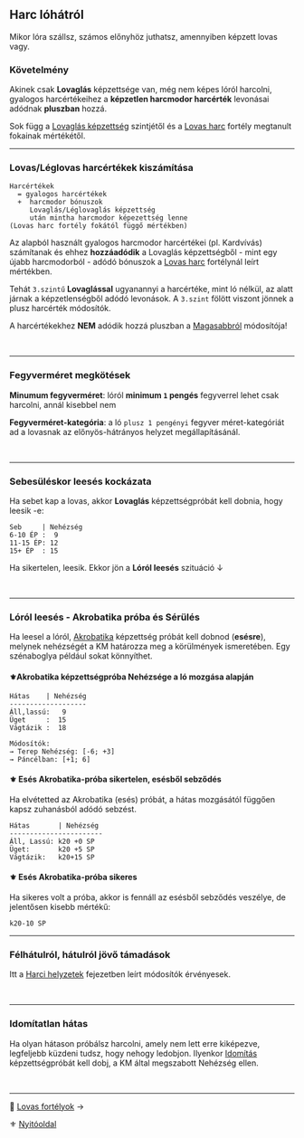 ## Harc lóhátról

Mikor lóra szállsz, számos előnyhöz juthatsz, amennyiben képzett lovas vagy.

### Követelmény

Akinek csak **Lovaglás** képzettsége van, még nem képes lóról harcolni, gyalogos harcértékeihez a **képzetlen harcmodor harcérték** levonásai adódnak **pluszban** hozzá.

Sok függ a [Lovaglás képzettség](kepzettsegek.szekunder/lovaglas.md) szintjétől és a [Lovas harc](fortelyok.harci/lovas_harc.md) fortély megtanult fokainak mértékétől.

---
### Lovas/Léglovas harcértékek kiszámítása

```
Harcértékek
  = gyalogos harcértékek
  +  harcmodor bónuszok
     Lovaglás/Léglovaglás képzettség
     után mintha harcmodor képezettség lenne
(Lovas harc fortély fokától függő mértékben)
```

Az alapból használt gyalogos harcmodor harcértékei (pl. Kardvívás) számítanak és ehhez **hozzáadódik** a Lovaglás képzettségből - mint egy újabb harcmodorból - adódó bónuszok a [Lovas harc](fortelyok.harci/lovas_harc.md) fortélynál leírt mértékben.

Tehát `3.szintű` **Lovaglással** ugyanannyi a harcértéke, mint ló nélkül, az alatt járnak a képzetlenségből adódó levonások. A `3.szint` fölött viszont jönnek a plusz harcérték módosítók.

A harcértékekhez **NEM** adódik hozzá pluszban a [Magasabbról](065_01_harci_helyzetek.md#magasabbról) módosítója!

<br />

---
### Fegyverméret megkötések

**Minumum fegyverméret**: lóról **minimum `1` pengés** fegyverrel lehet csak harcolni, annál kisebbel nem

**Fegyverméret-kategória**: a ló `plusz 1 pengényi` fegyver méret-kategóriát ad a lovasnak az előnyös-hátrányos helyzet megállapításánál.

<br />

---
### Sebesüléskor leesés kockázata

Ha sebet kap a lovas, akkor **Lovaglás** képzettségpróbát kell dobnia, hogy leesik -e:

```
Seb     | Nehézség
6-10 ÉP :  9
11-15 ÉP: 12
15+ ÉP  : 15
```

Ha sikertelen, leesik. Ekkor jön a **Lóról leesés** szituáció ↓

<br />

---
### Lóról leesés - Akrobatika próba és Sérülés

Ha leesel a lóról, [Akrobatika](../kepzettsegek.primer.altalanos/akrobatika.md) képzettség próbát kell dobnod (**esésre**), melynek nehézségét a KM határozza meg a körülmények ismeretében.  Egy szénaboglya például sokat könnyíthet.

#### ⚜️Akrobatika képzettségpróba Nehézsége a ló mozgása alapján

```
Hátas    | Nehézség
-------------------
Áll,lassú:   9
Üget     :  15
Vágtázik :  18

Módosítók:
→ Terep Nehézség: [-6; +3]
→ Páncélban: [+1; 6]
```

#### ⚜️ Esés Akrobatika-próba sikertelen, esésből sebződés

Ha elvétetted az Akrobatika (esés) próbát, a hátas mozgásától függően kapsz zuhanásból adódó sebzést.

```
Hátas       | Nehézség
-----------------------
Áll, Lassú: k20 +0 SP
Üget:       k20 +5 SP
Vágtázik:   k20+15 SP
```

#### ⚜️ Esés Akrobatika-próba sikeres

Ha sikeres volt a próba, akkor is fennáll az esésből sebződés veszélye, de jelentősen kisebb mértékű:

```
k20-10 SP
```

---
### Félhátulról, hátulról jövő támadások

Itt a [Harci helyzetek](065_01_harci_helyzetek.md) fejezetben leírt módosítók érvényesek.

<br />

---
### Idomítatlan hátas

Ha olyan hátason próbálsz harcolni, amely nem lett erre kiképezve, legfeljebb küzdeni tudsz, hogy nehogy ledobjon. Ilyenkor [Idomítás](kepzettsegek.szekunder/idomitas.md) képzettségpróbát kell dobj, a KM által megszabott Nehézség ellen.

<br />

---

🔗 [Lovas fortélyok](067_02_lovas_leglovas_fortelyok.md) →

⚜️ [Nyitóoldal](start.md#6-harcrendszer-%EF%B8%8F)
